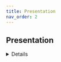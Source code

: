 ```yaml
---
title: Presentation
nav_order: 2
---
```



## Presentation

<details>

<img src="docs/assets/images/gamedle_presentation.pdf">
        

</details>
